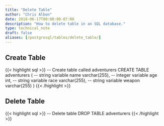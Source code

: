 ```yaml
---
title: "Delete Table"
author: "Chris Albon"
date: 2018-06-17T00:00:00-07:00
description: "How to delete table in an SQL database."
type: technical_note
draft: false
aliases: [/postgresql/tables/delete_table/]
---
```


## Create Table

{{< highlight sql >}}
-- Create table called adventurers
CREATE TABLE adventurers (
    -- string variable
    name varchar(255),
    -- integer variable
    age int,
    -- string variable
    race varchar(255),
    -- string variable
    weapon varchar(255)
)
{{< /highlight >}}

## Delete Table

{{< highlight sql >}}
-- Delete table
DROP TABLE adventurers
{{< /highlight >}}